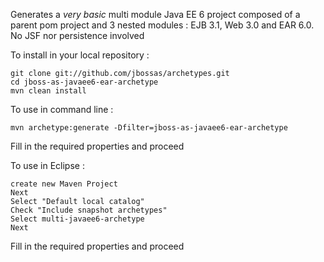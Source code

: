 Generates a *very basic* multi module Java EE 6 project composed of a parent pom project and 3
nested modules : EJB 3.1, Web 3.0 and EAR 6.0. No JSF nor persistence involved


To install in your local repository :

    git clone git://github.com/jbossas/archetypes.git
    cd jboss-as-javaee6-ear-archetype
    mvn clean install

To use in command line :

    mvn archetype:generate -Dfilter=jboss-as-javaee6-ear-archetype
   
Fill in the required properties and proceed

To use in Eclipse : 

    create new Maven Project  
    Next
    Select "Default local catalog"
    Check "Include snapshot archetypes"
    Select multi-javaee6-archetype
    Next
   
Fill in the required properties and proceed  
